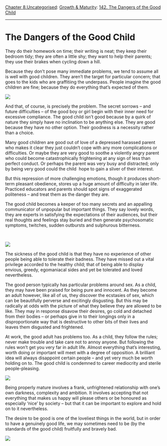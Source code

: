 [Chapter 8.Uncategorised](https://www.theschooloflife.com/thebookoflife/category/uncategorised/): [Growth & Maturity](https://www.theschooloflife.com/thebookoflife/category/self-knowledge/growth-maturity/): [142. The Dangers of the Good Child](https://www.theschooloflife.com/thebookoflife/the-dangers-of-the-good-child/)

* * *

# The Dangers of the Good Child

They do their homework on time; their writing is neat; they keep their bedroom tidy; they are often a little shy; they want to help their parents; they use their brakes when cycling down a hill.

Because they don’t pose many immediate problems, we tend to assume all is well with good children. They aren’t the target for particular concern; that goes to the kids who are graffitiing the underpass. People imagine the good children are fine; because they do everything that’s expected of them.

![](https://www.theschooloflife.com/thebookoflife/wp-content/uploads/2017/03/800px-Pierre-Auguste_Renoir_-_La_Promenade_-_Google_Art_Project.jpg)

And that, of course, is precisely the problem. The secret sorrows – and future difficulties – of the good boy or girl begin with their inner need for excessive compliance. The good child isn’t good because by a quirk of nature they simply have no inclination to be anything else. They are good because they have no other option. Their goodness is a necessity rather than a choice. **&nbsp;**

Many good children are good out of love of a depressed harassed parent who makes it clear they just couldn’t cope with any more complications or difficulties. Or maybe they are very good to soothe a violently angry parent who could become catastrophically frightening at any sign of less than perfect conduct. Or perhaps the parent was very busy and distracted; only by being very good could the child &nbsp;hope to gain a sliver of their interest.

But this repression of more challenging emotions, though it produces short-term pleasant obedience, stores up a huge amount of difficulty in later life. Practiced educators and parents should spot signs of exaggerated politeness – and treat them as the danger they are.

The good child becomes a keeper of too many secrets and an appalling communicator of unpopular but important things. They say lovely words, they are experts in satisfying the expectations of their audiences, but their real thoughts and feelings stay buried and then generate psychosomatic symptoms, twitches, sudden outbursts and sulphurous bitterness.

**&nbsp;**

![](http://fun-media.pl/ftp/photos/unit4/photos/4.10/5/he_is_a_good_student_he_will_study_at_university.jpg)

The sickness of the good child is that they have no experience of other people being able to tolerate their badness. They have missed out a vital privilege accorded to the healthy child; that of being able to display envious, greedy, egomaniacal sides and yet be tolerated and loved nevertheless.

The good person typically has particular problems around sex. As a child, they may have been praised for being pure and innocent. As they become an adult however, like all of us, they discover the ecstasies of sex, which can be beautifully perverse and excitingly disgusting. But this may be radically at odds with the picture of what they believe they are allowed to be like. They may in response disavow their desires, go cold and detached from their bodies – or perhaps give in to their longings only in a disproportionate way that is destructive to other bits of their lives and leaves them disgusted and frightened.

At work, the good adult has problems too. As a child, they follow the rules; never make trouble and take care not to annoy anyone. But following the rules won’t get you very far in adult life. Almost everything that’s interesting, worth doing or important will meet with a degree of opposition. A brilliant idea will always disappoint certain people – and yet very much be worth holding on to. The good child is condemned to career mediocrity and sterile people-pleasing.

![](http://www.themotherco.com/wp-content/uploads/2013/06/RudeKids_devil_900-580x384.jpg)

Being properly mature involves a frank, unfrightened relationship with one’s own darkness, complexity and ambition. It involves accepting that not everything that makes us happy will please others or be honoured as especially ‘nice’ by society – but that it can be important to explore and hold on to it nevertheless.

The desire to be good is one of the loveliest things in the world, but in order to have a genuinely good life, we may sometimes need to be (by the standards of the good child) fruitfully and bravely bad.

[![](https://img.youtube.com/vi/5DTIzzf6ncg/0.jpg)](https://www.youtube.com/embed/5DTIzzf6ncg?ecver=2 '')
